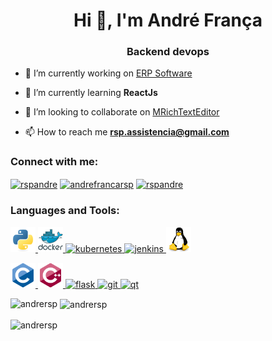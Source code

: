 <h1 align="center">Hi 👋, I'm André França</h1>
<h3 align="center">Backend devops</h3>

- 🔭 I’m currently working on [ERP Software](https://github.com/andrersp/azulerosa)

- 🌱 I’m currently learning **ReactJs**

- 👯 I’m looking to collaborate on [MRichTextEditor](https://github.com/Anchakor/MRichTextEditor)

- 📫 How to reach me **rsp.assistencia@gmail.com**

<h3 align="left">Connect with me:</h3>
<p align="left">
<a href="https://linkedin.com/in/rspandre" target="blank"><img align="center" src="https://cdn.jsdelivr.net/npm/simple-icons@3.0.1/icons/linkedin.svg" alt="rspandre" height="30" width="40" /></a>
<a href="https://fb.com/andrefrancarsp" target="blank"><img align="center" src="https://cdn.jsdelivr.net/npm/simple-icons@3.0.1/icons/facebook.svg" alt="andrefrancarsp" height="30" width="40" /></a>
<a href="https://www.youtube.com/c/rspandre" target="blank"><img align="center" src="https://cdn.jsdelivr.net/npm/simple-icons@3.0.1/icons/youtube.svg" alt="rspandre" height="30" width="40" /></a>
</p>

<h3 align="left">Languages and Tools:</h3>
<p align="left"> 
  <a href="https://www.python.org" target="_blank"> <img src="https://raw.githubusercontent.com/devicons/devicon/master/icons/python/python-original.svg" alt="python" width="40" height="40"/> </a> <a href="https://www.docker.com/" target="_blank"> <img src="https://raw.githubusercontent.com/devicons/devicon/master/icons/docker/docker-original-wordmark.svg" alt="docker" width="40" height="40"/> <img src="https://www.vectorlogo.zone/logos/kubernetes/kubernetes-icon.svg" alt="kubernetes" width="40" height="40"/> </a> <a href="https://www.jenkins.io" target="_blank"> <img src="https://www.vectorlogo.zone/logos/jenkins/jenkins-icon.svg" alt="jenkins" width="40" height="40"/> </a> <a href="https://www.linux.org/" target="_blank"> <img src="https://raw.githubusercontent.com/devicons/devicon/master/icons/linux/linux-original.svg" alt="linux" width="40" height="40"/> </a>
  
  
  <a href="https://www.cprogramming.com/" target="_blank"> <img src="https://raw.githubusercontent.com/devicons/devicon/master/icons/c/c-original.svg" alt="c" width="40" height="40"/> </a> <a href="https://www.w3schools.com/cpp/" target="_blank"> <img src="https://raw.githubusercontent.com/devicons/devicon/master/icons/cplusplus/cplusplus-original.svg" alt="cplusplus" width="40" height="40"/> </a>  </a> <a href="https://flask.palletsprojects.com/" target="_blank"> <img src="https://www.vectorlogo.zone/logos/pocoo_flask/pocoo_flask-icon.svg" alt="flask" width="40" height="40"/> </a> <a href="https://git-scm.com/" target="_blank"> <img src="https://www.vectorlogo.zone/logos/git-scm/git-scm-icon.svg" alt="git" width="40" height="40"/> </a>    <a href="https://www.qt.io/" target="_blank"> <img src="https://upload.wikimedia.org/wikipedia/commons/0/0b/Qt_logo_2016.svg" alt="qt" width="40" height="40"/> </a> </p>

<p><img align="left" src="https://github-readme-stats.vercel.app/api/top-langs?username=andrersp&show_icons=true&theme=dark&locale=en&layout=compact" alt="andrersp" /></p>

<p>&nbsp;<img align="center" src="https://github-readme-stats.vercel.app/api?username=andrersp&show_icons=true&theme=dark&locale=en" alt="andrersp" /></p>

<p><img align="center" src="https://github-readme-streak-stats.herokuapp.com/?user=andrersp&" alt="andrersp" /></p>

